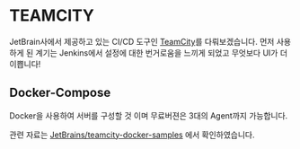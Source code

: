 # TEAMCITY

JetBrain사에서 제공하고 있는 CI/CD 도구인 [TeamCity](https://www.jetbrains.com/teamcity/?source=google&medium=cpc&campaign=APAC_en_KR_TeamCity_Branded&term=teamcity&content=513083499784&gad_source=1&gclid=Cj0KCQiAxOauBhCaARIsAEbUSQRkLhiL4aQioOoi7ZCjAxddZV5a2d7rxaSy2RhYaaGzPXISMiqh12AaAnF4EALw_wcB)를 다뤄보겠습니다.
먼저 사용하게 된 계기는 Jenkins에서 설정에 대한 번거로움을 느끼게 되었고 무엇보다 UI가 더 이쁩니다!

## Docker-Compose

Docker을 사용하여 서버를 구성할 것 이며 무료버젼은 3대의 Agent까지 가능합니다.

관련 자료는 [JetBrains/teamcity-docker-samples](https://github.com/JetBrains/teamcity-docker-samples) 에서 확인하였습니다.
